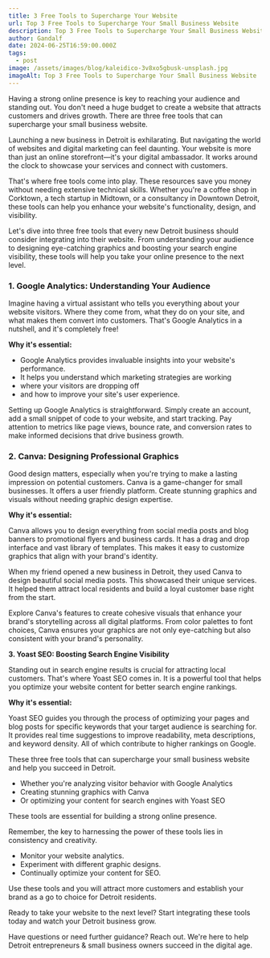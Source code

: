 ```yaml
---
title: 3 Free Tools to Supercharge Your Website
url: Top 3 Free Tools to Supercharge Your Small Business Website
description: Top 3 Free Tools to Supercharge Your Small Business Website
author: Gandalf
date: 2024-06-25T16:59:00.000Z
tags:
  - post
image: /assets/images/blog/kaleidico-3v8xo5gbusk-unsplash.jpg
imageAlt: Top 3 Free Tools to Supercharge Your Small Business Website
---
```

Having a strong online presence is key to reaching your audience and standing out. You don't need a huge budget to create a website that attracts customers and drives growth. There are three free tools that can supercharge your small business website.

Launching a new business in Detroit is exhilarating. But navigating the world of websites and digital marketing can feel daunting. Your website is more than just an online storefront—it's your digital ambassador. It works around the clock to showcase your services and connect with customers.

That's where free tools come into play. These resources save you money without needing extensive technical skills. Whether you're a coffee shop in Corktown, a tech startup in Midtown, or a consultancy in Downtown Detroit, these tools can help you enhance your website's functionality, design, and visibility.

Let's dive into three free tools that every new Detroit business should consider integrating into their website. From understanding your audience to designing eye-catching graphics and boosting your search engine visibility, these tools will help you take your online presence to the next level.

### 1. Google Analytics: Understanding Your Audience

Imagine having a virtual assistant who tells you everything about your website visitors. Where they come from, what they do on your site, and what makes them convert into customers. That's Google Analytics in a nutshell, and it's completely free!



**Why it's essential:**



* Google Analytics provides invaluable insights into your website's performance.
* It helps you understand which marketing strategies are working
* where your visitors are dropping off
* and how to improve your site's user experience.

Setting up Google Analytics is straightforward. Simply create an account, add a small snippet of code to your website, and start tracking. Pay attention to metrics like page views, bounce rate, and conversion rates to make informed decisions that drive business growth.



### 2. Canva: Designing Professional Graphics



Good design matters, especially when you're trying to make a lasting impression on potential customers. Canva is a game-changer for small businesses. It offers a user friendly platform. Create stunning graphics and visuals without needing graphic design expertise.



**Why it's essential:**

Canva allows you to design everything from social media posts and blog banners to promotional flyers and business cards. It has a drag and drop interface and vast library of templates. This makes it easy to customize graphics that align with your brand's identity.

When my friend opened a new business in Detroit, they used Canva to design beautiful social media posts. This showcased their unique services. It helped them attract local residents and build a loyal customer base right from the start.

Explore Canva's features to create cohesive visuals that enhance your brand's storytelling across all digital platforms. From color palettes to font choices, Canva ensures your graphics are not only eye-catching but also consistent with your brand's personality.



**3. Yoast SEO: Boosting Search Engine Visibility**

Standing out in search engine results is crucial for attracting local customers. That's where Yoast SEO comes in. It is a powerful tool that helps you optimize your website content for better search engine rankings.

**Why it's essential:**

Yoast SEO guides you through the process of optimizing your pages and blog posts for specific keywords that your target audience is searching for. It provides real time suggestions to improve readability, meta descriptions, and keyword density. All of which contribute to higher rankings on Google.

These three free tools that can supercharge your small business website and help you succeed in Detroit. 



* Whether you're analyzing visitor behavior with Google Analytics
* Creating stunning graphics with Canva
* Or optimizing your content for search engines with Yoast SEO



These tools are essential for building a strong online presence.



Remember, the key to harnessing the power of these tools lies in consistency and creativity. 



* Monitor your website analytics.
* Experiment with different graphic designs.
* Continually optimize your content for SEO.



Use these tools and you will attract more customers and establish your brand as a go to choice for Detroit residents.



Ready to take your website to the next level? Start integrating these tools today and watch your Detroit business grow.



Have questions or need further guidance? Reach out. We're here to help Detroit entrepreneurs & small business owners succeed in the digital age.
